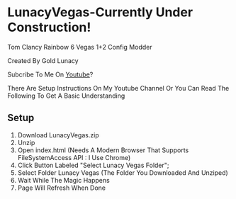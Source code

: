 # LunacyVegas-Currently Under Construction!
Tom Clancy Rainbow 6 Vegas 1+2 Config Modder

Created By Gold Lunacy

Subcribe To Me On [Youtube](https://youtube.com/@goldlunacy?sub_confirmation=1)?

There Are Setup Instructions On My Youtube Channel
Or You Can Read The Following To Get A Basic Understanding

## Setup

1. Download LunacyVegas.zip
2. Unzip
3. Open index.html (Needs A Modern Browser That Supports FileSystemAccess API : I Use Chrome)
4. Click Button Labeled "Select Lunacy Vegas Folder";
5. Select Folder Lunacy Vegas (The Folder You Downloaded And Unziped)
6. Wait While The Magic Happens
7. Page Will Refresh When Done
